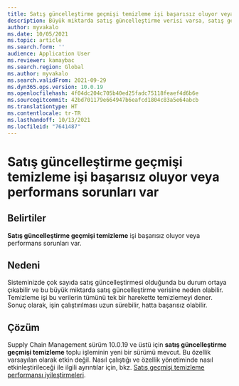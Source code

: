 ```yaml
---
title: Satış güncelleştirme geçmişi temizleme işi başarısız oluyor veya performans sorunları var
description: Büyük miktarda satış güncelleştirme verisi varsa, satış geçmişi temizleme toplu işi başarısız olabilir veya çok uzun sürebilir.
author: myvakalo
ms.date: 10/05/2021
ms.topic: article
ms.search.form: ''
audience: Application User
ms.reviewer: kamaybac
ms.search.region: Global
ms.author: myvakalo
ms.search.validFrom: 2021-09-29
ms.dyn365.ops.version: 10.0.19
ms.openlocfilehash: 4f04dc204c705b40ed25fadc75118feaef4d6b6e
ms.sourcegitcommit: 42bd701179e664947b6eafcd1804c83a5e64abcb
ms.translationtype: HT
ms.contentlocale: tr-TR
ms.lasthandoff: 10/13/2021
ms.locfileid: "7641487"
---
```

# <a name="sales-update-history-cleanup-job-fails-or-has-performance-issues"></a>Satış güncelleştirme geçmişi temizleme işi başarısız oluyor veya performans sorunları var

## <a name="symptoms"></a>Belirtiler

**Satış güncelleştirme geçmişi temizleme** işi başarısız oluyor veya performans sorunları var.  

## <a name="cause"></a>Nedeni

Sisteminizde çok sayıda satış güncelleştirmesi olduğunda bu durum ortaya çıkabilir ve bu büyük miktarda satış güncelleştirme verisine neden olabilir. Temizleme işi bu verilerin tümünü tek bir harekette temizlemeyi dener. Sonuç olarak, işin çalıştırılması uzun sürebilir, hatta başarısız olabilir.

## <a name="resolution"></a>Çözüm

Supply Chain Management sürüm 10.0.19 ve üstü için **satış güncelleştirme geçmişi temizleme** toplu işleminin yeni bir sürümü mevcut. Bu özellik varsayılan olarak etkin değil. Nasıl çalıştığı ve özellik yönetiminde nasıl etkinleştirileceği ile ilgili ayrıntılar için, bkz. [Satış geçmişi temizleme performansı iyileştirmeleri](../../sales-marketing/sales-update-history-cleanup-performance-improvements.md).

